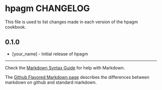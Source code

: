 hpagm CHANGELOG
===============

This file is used to list changes made in each version of the hpagm cookbook.

0.1.0
-----
- [your_name] - Initial release of hpagm

- - -
Check the [Markdown Syntax Guide](http://daringfireball.net/projects/markdown/syntax) for help with Markdown.

The [Github Flavored Markdown page](http://github.github.com/github-flavored-markdown/) describes the differences between markdown on github and standard markdown.
